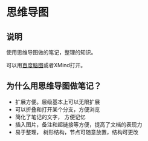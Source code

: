 # 思维导图

## 说明

使用思维导图做的笔记，整理的知识。

可以用[百度脑图](http://naotu.baidu.com/)或者XMind打开。




## 为什么用思维导图做笔记？

* 扩展方便。层级基本上可以无限扩展
* 可以折叠和打开某个分支，方便浏览
* 简化了笔记的文字， 方便记忆
* 插入图片，备注和超链接等方便，提高了文档的表现力
* 易于整理， 树形结构，节点可随意放置，结构可更改
